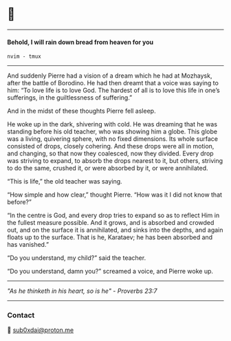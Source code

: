 
# 🐧
---

#### Behold, I will rain down bread from heaven for you

`nvim - tmux`

------

And suddenly Pierre had a vision of a dream which he had at Mozhaysk, after the battle of Borodino. He had then dreamt that a voice was saying to him: “To love life is to love God. The hardest of all is to love this life in one’s sufferings, in the guiltlessness of suffering.”

And in the midst of these thoughts Pierre fell asleep.

He woke up in the dark, shivering with cold. He was dreaming that he was standing before his old teacher, who was showing him a globe. This globe was a living, quivering sphere, with no fixed dimensions. Its whole surface consisted of drops, closely cohering. And these drops were all in motion, and changing, so that now they coalesced, now they divided. Every drop was striving to expand, to absorb the drops nearest to it, but others, striving to do the same, crushed it, or were absorbed by it, or were annihilated.

“This is life,” the old teacher was saying.

“How simple and how clear,” thought Pierre. “How was it I did not know that before?”

“In the centre is God, and every drop tries to expand so as to reflect Him in the fullest measure possible. And it grows, and is absorbed and crowded out, and on the surface it is annihilated, and sinks into the depths, and again floats up to the surface. That is he, Karataev; he has been absorbed and has vanished.”

“Do you understand, my child?” said the teacher.

“Do you understand, damn you?” screamed a voice, and Pierre woke up.

------




_"As he thinketh in his heart, so is he" - Proverbs 23:7_



---
### Contact

📧 [sub0xdai@proton.me](mailto:sub0xdai@proton.me)










                        
